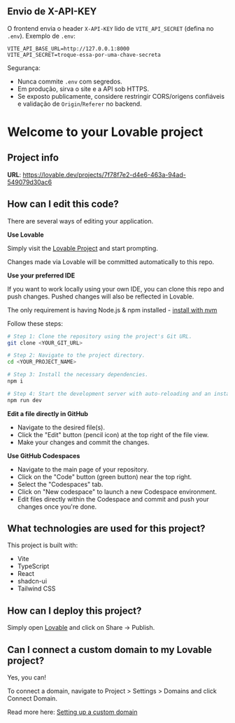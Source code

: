 ## Envio de X-API-KEY

O frontend envia o header `X-API-KEY` lido de `VITE_API_SECRET` (defina no `.env`). Exemplo de `.env`:

```
VITE_API_BASE_URL=http://127.0.0.1:8000
VITE_API_SECRET=troque-essa-por-uma-chave-secreta
```

Segurança:

- Nunca commite `.env` com segredos.
- Em produção, sirva o site e a API sob HTTPS.
- Se exposto publicamente, considere restringir CORS/origens confiáveis e validação de `Origin`/`Referer` no backend.
# Welcome to your Lovable project

## Project info

**URL**: https://lovable.dev/projects/7f78f7e2-d4e6-463a-94ad-549079d30ac6

## How can I edit this code?

There are several ways of editing your application.

**Use Lovable**

Simply visit the [Lovable Project](https://lovable.dev/projects/7f78f7e2-d4e6-463a-94ad-549079d30ac6) and start prompting.

Changes made via Lovable will be committed automatically to this repo.

**Use your preferred IDE**

If you want to work locally using your own IDE, you can clone this repo and push changes. Pushed changes will also be reflected in Lovable.

The only requirement is having Node.js & npm installed - [install with nvm](https://github.com/nvm-sh/nvm#installing-and-updating)

Follow these steps:

```sh
# Step 1: Clone the repository using the project's Git URL.
git clone <YOUR_GIT_URL>

# Step 2: Navigate to the project directory.
cd <YOUR_PROJECT_NAME>

# Step 3: Install the necessary dependencies.
npm i

# Step 4: Start the development server with auto-reloading and an instant preview.
npm run dev
```

**Edit a file directly in GitHub**

- Navigate to the desired file(s).
- Click the "Edit" button (pencil icon) at the top right of the file view.
- Make your changes and commit the changes.

**Use GitHub Codespaces**

- Navigate to the main page of your repository.
- Click on the "Code" button (green button) near the top right.
- Select the "Codespaces" tab.
- Click on "New codespace" to launch a new Codespace environment.
- Edit files directly within the Codespace and commit and push your changes once you're done.

## What technologies are used for this project?

This project is built with:

- Vite
- TypeScript
- React
- shadcn-ui
- Tailwind CSS

## How can I deploy this project?

Simply open [Lovable](https://lovable.dev/projects/7f78f7e2-d4e6-463a-94ad-549079d30ac6) and click on Share -> Publish.

## Can I connect a custom domain to my Lovable project?

Yes, you can!

To connect a domain, navigate to Project > Settings > Domains and click Connect Domain.

Read more here: [Setting up a custom domain](https://docs.lovable.dev/tips-tricks/custom-domain#step-by-step-guide)
